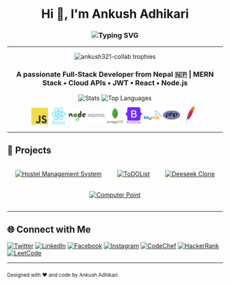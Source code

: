 <h1 align="center">Hi 👋, I'm Ankush Adhikari</h1>
<h3 align="center">
  <img src="https://readme-typing-svg.demolab.com?font=Fira+Code&weight=500&size=22&pause=1000&center=true&vCenter=true&width=435&lines=Full-Stack+Web+Developer+from+Nepal;MERN+Stack+Enthusiast;Lifelong+Learner+%F0%9F%93%9A;Building+smart+solutions+with+code" alt="Typing SVG" />
</h3>

---

<p align="center">
  <img src="https://github-profile-trophy.vercel.app/?username=ankush321-collab&theme=onedark&row=1&column=7" alt="ankush321-collab trophies" />
</p>

<h3 align="center">A passionate Full‑Stack Developer from Nepal 🇳🇵 | MERN Stack • Cloud APIs • JWT • React • Node.js</h3>

<p align="center">
  <img src="https://github-readme-stats.vercel.app/api?username=ankush321-collab&show_icons=true&theme=radical" alt="Stats" />
  <img src="https://github-readme-stats.vercel.app/api/top-langs/?username=ankush321-collab&layout=compact&theme=radical" alt="Top Languages" />
</p>

<!-- Animated Tech Stack -->
<p align="center">
  <img src="https://raw.githubusercontent.com/devicons/devicon/master/icons/javascript/javascript-original.svg" alt="JavaScript" width="40" height="40" style="animation: bounce 2s infinite;" />
  <img src="https://raw.githubusercontent.com/devicons/devicon/master/icons/react/react-original-wordmark.svg" alt="React" width="40" height="40" style="animation: bounce 2.1s infinite;" />
  <img src="https://raw.githubusercontent.com/devicons/devicon/master/icons/nodejs/nodejs-original-wordmark.svg" alt="Node.js" width="40" height="40" style="animation: bounce 2.2s infinite;" />
  <img src="https://raw.githubusercontent.com/devicons/devicon/master/icons/express/express-original-wordmark.svg" alt="Express" width="40" height="40" style="animation: bounce 2.3s infinite;" />
  <img src="https://raw.githubusercontent.com/devicons/devicon/master/icons/mongodb/mongodb-original-wordmark.svg" alt="MongoDB" width="40" height="40" style="animation: bounce 2.4s infinite;" />
  <img src="https://raw.githubusercontent.com/devicons/devicon/master/icons/bootstrap/bootstrap-plain-wordmark.svg" alt="Bootstrap" width="40" height="40" style="animation: bounce 2.5s infinite;" />
  <img src="https://raw.githubusercontent.com/devicons/devicon/master/icons/mysql/mysql-original-wordmark.svg" alt="MySQL" width="40" height="40" style="animation: bounce 2.6s infinite;" />
  <img src="https://raw.githubusercontent.com/devicons/devicon/master/icons/php/php-original.svg" alt="PHP" width="40" height="40" style="animation: bounce 2.7s infinite;" />
  <img src="https://raw.githubusercontent.com/devicons/devicon/master/icons/apache/apache-original.svg" alt="Apache" width="40" height="40" style="animation: bounce 2.8s infinite;" />
</p>

<style>
@keyframes bounce {
  0%, 100% { transform: translateY(0); }
  50% { transform: translateY(-10px); }
}
a.project-logo {
  margin: 1rem;
  display: inline-block;
  transition: transform 0.3s ease, filter 0.3s ease;
}
a.project-logo:hover {
  transform: scale(1.2);
  filter: drop-shadow(0 0 8px #00ff66);
}
</style>

---

## 🔭 Projects

<p align="center">
  <a href="https://github.com/Ankush321-collab/hostel_management_sysytem" target="_blank" class="project-logo" title="Hostel Management System">
    <img src="https://cdn.jsdelivr.net/gh/devicons/devicon/icons/react/react-original.svg" alt="Hostel Management System" width="80" height="80" />
  </a>
  <a href="https://github.com/Ankush321-collab/ToDOList" target="_blank" class="project-logo" title="ToDOList">
    <img src="https://cdn.jsdelivr.net/gh/devicons/devicon/icons/javascript/javascript-original.svg" alt="ToDOList" width="80" height="80" />
  </a>
  <a href="https://github.com/Ankush321-collab/deeseek-clone" target="_blank" class="project-logo" title="Deeseek Clone">
    <img src="https://cdn.jsdelivr.net/gh/devicons/devicon/icons/nodejs/nodejs-original.svg" alt="Deeseek Clone" width="80" height="80" />
  </a>
  <a href="https://github.com/Ankush321-collab/Computer-point" target="_blank" class="project-logo" title="Computer Point">
    <img src="https://cdn.jsdelivr.net/gh/devicons/devicon/icons/php/php-original.svg" alt="Computer Point" width="80" height="80" />
  </a>
</p>

---

## 🌐 Connect with Me  
<p align="left">
  <a href="https://twitter.com/ankush" target="_blank"><img src="https://img.shields.io/twitter/follow/ankush?logo=twitter&style=for-the-badge" alt="Twitter"></a>
  <a href="https://linkedin.com/in/ankush-adhikari" target="_blank"><img src="https://img.shields.io/badge/LinkedIn-Ankush-blue?style=for-the-badge&logo=linkedin" alt="LinkedIn"></a>
  <a href="https://fb.com/ankush.adhikari" target="_blank"><img src="https://img.shields.io/badge/Facebook-Ankush-blue?style=for-the-badge&logo=facebook" alt="Facebook"></a>
  <a href="https://instagram.com/adhikariankush" target="_blank"><img src="https://img.shields.io/badge/Instagram-@adhikariankush-E4405F?style=for-the-badge&logo=instagram" alt="Instagram"></a>
  <a href="https://www.codechef.com/users/ankushadhikari" target="_blank"><img src="https://img.shields.io/badge/CodeChef-ankushadhikari-ff9800?style=for-the-badge&logo=codechef" alt="CodeChef"></a>
  <a href="https://www.hackerrank.com/ankushadhikari" target="_blank"><img src="https://img.shields.io/badge/HackerRank-ankushadhikari-2EC866?style=for-the-badge&logo=hackerrank" alt="HackerRank"></a>
  <a href="https://leetcode.com/ankushadhikari321" target="_blank"><img src="https://img.shields.io/badge/LeetCode-ankushadhikari31-FE7A16?style=for-the-badge&logo=leetcode" alt="LeetCode"></a>
</p>

---

<sub>Designed with ❤️ and code by Ankush Adhikari.</sub>
